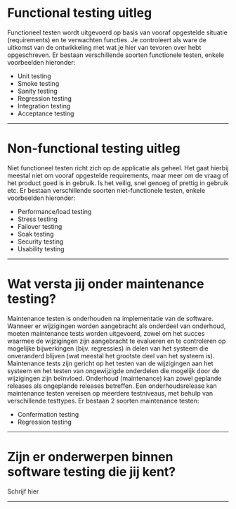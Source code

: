 # Functional testing uitleg

Functioneel testen wordt uitgevoerd op basis van vooraf opgestelde situatie (requirements) en te verwachten functies. Je controleert als ware de uitkomst van de ontwikkeling met wat je hier van tevoren over hebt opgeschreven. Er bestaan verschillende soorten functionele testen, enkele voorbeelden hieronder:

-	Unit testing
-	Smoke testing
-	Sanity testing 
-	Regression testing
-	Integration testing 
-	Acceptance testing 


--------------------------------

# Non-functional testing uitleg

Niet functioneel testen richt zich op de applicatie als geheel. Het gaat hierbij meestal niet om vooraf opgestelde requirements, maar meer om de vraag of het product goed is in gebruik. Is het veilig, snel genoeg of prettig in gebruik etc. Er bestaan verschillende soorten niet-functionele testen, enkele voorbeelden hieronder:

-	Performance/load testing
-	Stress testing
-	Failover testing
-	Soak testing 
-	Security testing
-	Usability testing 


-----------------------------------------

# Wat versta jij onder maintenance testing?

Maintenance testen is onderhouden na implementatie van de software. Wanneer er wijzigingen worden aangebracht als onderdeel van onderhoud, moeten maintenance tests worden uitgevoerd, zowel om het succes waarmee de wijzigingen zijn aangebracht te evalueren en te controleren op mogelijke bijwerkingen (bijv. regressies) in delen van het systeem die onveranderd blijven (wat meestal het grootste deel van het systeem is). Maintenance tests zijn gericht op het testen van de wijzigingen aan het systeem en het testen van ongewijzigde onderdelen die mogelijk door de wijzigingen zijn beïnvloed. Onderhoud (maintenance) kan zowel geplande releases als ongeplande releases betreffen. Een onderhoudsrelease kan maintenance testen vereisen op meerdere testniveaus, met behulp van verschillende testtypes. Er bestaan 2 soorten maintenance testen:

-	Confermation testing
-	Regression testing 


-----------------------------------------

# Zijn er onderwerpen binnen software testing die jij kent?

Schrijf hier

-----------------------------------------
